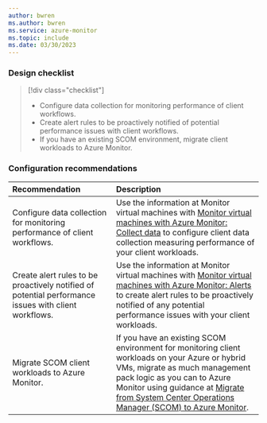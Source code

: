```yaml
---
author: bwren
ms.author: bwren
ms.service: azure-monitor
ms.topic: include
ms.date: 03/30/2023
---
```


### Design checklist

> [!div class="checklist"]
> - Configure data collection for monitoring performance of client workflows.
> - Create alert rules to be proactively notified of potential performance issues with client workflows.
> - If you have an existing SCOM environment, migrate client workloads to Azure Monitor.

### Configuration recommendations

| Recommendation | Description |
|:---|:---|
| Configure data collection for monitoring performance of client workflows. | Use the information at Monitor virtual machines with [Monitor virtual machines with Azure Monitor: Collect data](../vm/monitor-virtual-machine-data-collection.md) to configure client data collection measuring performance of your client workloads. |
| Create alert rules to be proactively notified of potential performance issues with client workflows. | Use the information at Monitor virtual machines with [Monitor virtual machines with Azure Monitor: Alerts](../vm/monitor-virtual-machine-alerts.md) to create alert rules to be proactively notified of any potential performance issues with your client workloads. |
| Migrate SCOM client workloads to Azure Monitor. | If you have an existing SCOM environment for monitoring client workloads on your Azure or hybrid VMs, migrate as much management pack logic as you can to Azure Monitor using guidance at [Migrate from System Center Operations Manager (SCOM) to Azure Monitor](../vm/monitor-virtual-machine-management-packs.md#migrate-management-pack-logic-for-vm-workloads). |
